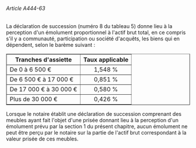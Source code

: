 ###### Article A444-63

La déclaration de succession (numéro 8 du tableau 5) donne lieu à la perception d'un émolument proportionnel à l'actif brut total, en ce compris s'il y a communauté, participation ou société d'acquêts, les biens qui en dépendent, selon le barème suivant :

<table border="1"><tbody>
 <tr>
  <th>Tranches d'assiette</th>
  <th>Taux applicable</th>
 </tr>
 <tr>
  <td>De 0 à 6 500 €</td>
  <td align="center">1,548 %</td>
 </tr>
 <tr>
  <td>De 6 500 € à 17 000 €</td>
  <td align="center">0,851 %</td>
 </tr>
 <tr>
  <td>De 17 000 € à 30 000 €</td>
  <td align="center">0,580 %</td>
 </tr>
 <tr>
  <td>Plus de 30 000 €</td>
  <td align="center">0,426 %</td>
 </tr>
</tbody></table>

Lorsque le notaire établit une déclaration de succession comprenant des meubles ayant fait l'objet d'une prisée donnant lieu à la perception d'un émolument prévu par la section 1 du présent chapitre, aucun émolument ne peut être perçu par le notaire sur la partie de l'actif brut correspondant à la valeur prisée de ces meubles.


